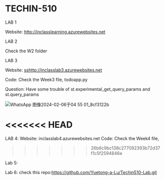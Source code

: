 # TECHIN-510

LAB 1

Website: http://inclasslearning.azurewebsites.net

LAB 2

Check the W2 folder

LAB 3

Website: [ss](http://inclasslab3.azurewebsites.net)http://inclasslab3.azurewebsites.net

Code: Check the Week3 file, todoapp.py

Question: Have some trouble of st.experimental_get_query_params and st.query_params

![WhatsApp 图像2024-02-06于04 55 01_8cf3122b](https://github.com/yuetongalu/TECHIN-510/assets/148395661/75710fab-21a7-4cf1-8041-0aca8e2e84d5)

<<<<<<< HEAD
=======
LAB 4:
Website: 
inclasslab4.azurewebsites.net
Code: Check the Week4 file,
>>>>>>> 26b6c9bc138c277092393b72d37f1c5f2594846e


Lab 5:


Lab 6: 
check this repo:https://github.com/Yuetong-a-Lu/Techin510-Lab.git

